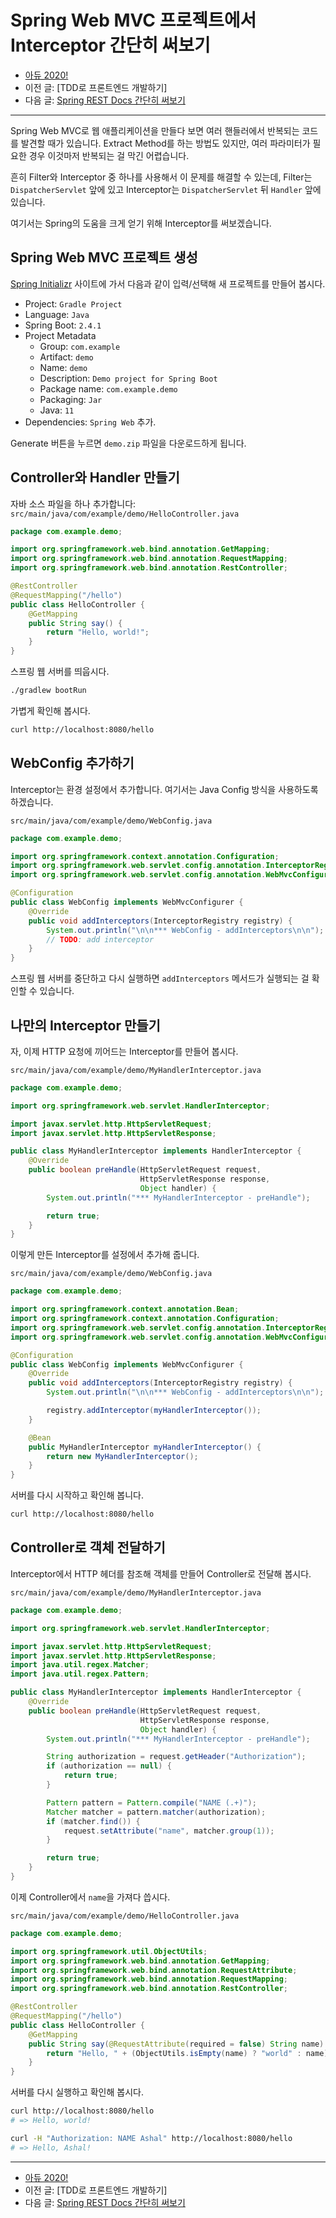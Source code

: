# Spring Web MVC 프로젝트에서 Interceptor 간단히 써보기

- [아듀 2020!](https://adieu2020.ahastudio.com/)
- 이전 글: [TDD로 프론트엔드 개발하기]
- 다음 글: [Spring REST Docs 간단히 써보기](https://j.mp/3mRPUQe)

---

Spring Web MVC로 웹 애플리케이션을 만들다 보면
여러 핸들러에서 반복되는 코드를 발견할 때가 있습니다.
Extract Method를 하는 방법도 있지만,
여러 파라미터가 필요한 경우 이것마저 반복되는 걸 막긴 어렵습니다.

흔히 Filter와 Interceptor 중 하나를 사용해서
이 문제를 해결할 수 있는데,
Filter는 `DispatcherServlet` 앞에 있고
Interceptor는 `DispatcherServlet` 뒤 `Handler` 앞에 있습니다.

여기서는 Spring의 도움을 크게 얻기 위해 Interceptor를 써보겠습니다.

## Spring Web MVC 프로젝트 생성

[Spring Initializr](https://start.spring.io/)
사이트에 가서 다음과 같이 입력/선택해 새 프로젝트를 만들어 봅시다.

- Project: `Gradle Project`
- Language: `Java`
- Spring Boot: `2.4.1`
- Project Metadata
  - Group: `com.example`
  - Artifact: `demo`
  - Name: `demo`
  - Description: `Demo project for Spring Boot`
  - Package name: `com.example.demo`
  - Packaging: `Jar`
  - Java: `11`
- Dependencies: `Spring Web` 추가.

Generate 버튼을 누르면 `demo.zip` 파일을 다운로드하게 됩니다.

## Controller와 Handler 만들기

자바 소스 파일을 하나 추가합니다:
`src/main/java/com/example/demo/HelloController.java`

```java
package com.example.demo;

import org.springframework.web.bind.annotation.GetMapping;
import org.springframework.web.bind.annotation.RequestMapping;
import org.springframework.web.bind.annotation.RestController;

@RestController
@RequestMapping("/hello")
public class HelloController {
    @GetMapping
    public String say() {
        return "Hello, world!";
    }
}
```

스프링 웹 서버를 띄웁시다.

```bash
./gradlew bootRun
```

가볍게 확인해 봅시다.

```bash
curl http://localhost:8080/hello
```

## WebConfig 추가하기

Interceptor는 환경 설정에서 추가합니다.
여기서는 Java Config 방식을 사용하도록 하겠습니다.

`src/main/java/com/example/demo/WebConfig.java`

```java
package com.example.demo;

import org.springframework.context.annotation.Configuration;
import org.springframework.web.servlet.config.annotation.InterceptorRegistry;
import org.springframework.web.servlet.config.annotation.WebMvcConfigurer;

@Configuration
public class WebConfig implements WebMvcConfigurer {
    @Override
    public void addInterceptors(InterceptorRegistry registry) {
        System.out.println("\n\n*** WebConfig - addInterceptors\n\n");
        // TODO: add interceptor
    }
}
```

스프링 웹 서버를 중단하고 다시 실행하면
`addInterceptors` 메서드가 실행되는 걸 확인할 수 있습니다.

## 나만의 Interceptor 만들기

자, 이제 HTTP 요청에 끼어드는 Interceptor를 만들어 봅시다.

`src/main/java/com/example/demo/MyHandlerInterceptor.java`

```java
package com.example.demo;

import org.springframework.web.servlet.HandlerInterceptor;

import javax.servlet.http.HttpServletRequest;
import javax.servlet.http.HttpServletResponse;

public class MyHandlerInterceptor implements HandlerInterceptor {
    @Override
    public boolean preHandle(HttpServletRequest request,
                             HttpServletResponse response,
                             Object handler) {
        System.out.println("*** MyHandlerInterceptor - preHandle");

        return true;
    }
}
```

이렇게 만든 Interceptor를 설정에서 추가해 줍니다.

`src/main/java/com/example/demo/WebConfig.java`

```java
package com.example.demo;

import org.springframework.context.annotation.Bean;
import org.springframework.context.annotation.Configuration;
import org.springframework.web.servlet.config.annotation.InterceptorRegistry;
import org.springframework.web.servlet.config.annotation.WebMvcConfigurer;

@Configuration
public class WebConfig implements WebMvcConfigurer {
    @Override
    public void addInterceptors(InterceptorRegistry registry) {
        System.out.println("\n\n*** WebConfig - addInterceptors\n\n");

        registry.addInterceptor(myHandlerInterceptor());
    }

    @Bean
    public MyHandlerInterceptor myHandlerInterceptor() {
        return new MyHandlerInterceptor();
    }
}
```

서버를 다시 시작하고 확인해 봅니다.

```bash
curl http://localhost:8080/hello
```

## Controller로 객체 전달하기

Interceptor에서 HTTP 헤더를 참조해 객체를 만들어 Controller로 전달해 봅시다.

`src/main/java/com/example/demo/MyHandlerInterceptor.java`

```java
package com.example.demo;

import org.springframework.web.servlet.HandlerInterceptor;

import javax.servlet.http.HttpServletRequest;
import javax.servlet.http.HttpServletResponse;
import java.util.regex.Matcher;
import java.util.regex.Pattern;

public class MyHandlerInterceptor implements HandlerInterceptor {
    @Override
    public boolean preHandle(HttpServletRequest request,
                             HttpServletResponse response,
                             Object handler) {
        System.out.println("*** MyHandlerInterceptor - preHandle");

        String authorization = request.getHeader("Authorization");
        if (authorization == null) {
            return true;
        }

        Pattern pattern = Pattern.compile("NAME (.+)");
        Matcher matcher = pattern.matcher(authorization);
        if (matcher.find()) {
            request.setAttribute("name", matcher.group(1));
        }

        return true;
    }
}
```

이제 Controller에서 `name`을 가져다 씁시다.

`src/main/java/com/example/demo/HelloController.java`

```java
package com.example.demo;

import org.springframework.util.ObjectUtils;
import org.springframework.web.bind.annotation.GetMapping;
import org.springframework.web.bind.annotation.RequestAttribute;
import org.springframework.web.bind.annotation.RequestMapping;
import org.springframework.web.bind.annotation.RestController;

@RestController
@RequestMapping("/hello")
public class HelloController {
    @GetMapping
    public String say(@RequestAttribute(required = false) String name) {
        return "Hello, " + (ObjectUtils.isEmpty(name) ? "world" : name) + "!";
    }
}
```

서버를 다시 실행하고 확인해 봅시다.

```bash
curl http://localhost:8080/hello
# => Hello, world!

curl -H "Authorization: NAME Ashal" http://localhost:8080/hello
# => Hello, Ashal!
```

---

- [아듀 2020!](https://adieu2020.ahastudio.com/)
- 이전 글: [TDD로 프론트엔드 개발하기]
- 다음 글: [Spring REST Docs 간단히 써보기](https://j.mp/3mRPUQe)
